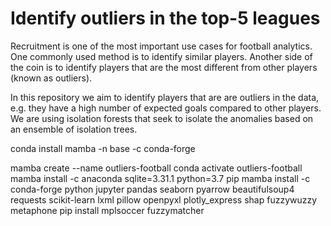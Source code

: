 # Identify outliers in the top-5 leagues
Recruitment is one of the most important use cases for football analytics. One commonly used method is to identify similar players. Another side of the coin is to identify players that are the most different from other players (known as outliers).

In this repository we aim to identify players that are are outliers in the data, e.g. they have a high number of expected goals compared to other players. We are using isolation forests that seek to isolate the anomalies based on an ensemble of isolation trees.

conda install mamba -n base -c conda-forge

mamba create --name outliers-football
conda activate outliers-football
mamba install -c anaconda sqlite=3.31.1 python=3.7 pip
mamba install -c conda-forge python jupyter pandas seaborn pyarrow beautifulsoup4 requests scikit-learn lxml pillow openpyxl plotly_express shap fuzzywuzzy metaphone
pip install mplsoccer fuzzymatcher
